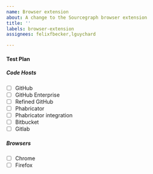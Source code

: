 ```yaml
---
name: Browser extension
about: A change to the Sourcegraph browser extension
title: ''
labels: browser-extension
assignees: felixfbecker,lguychard

---
```



#### Test Plan

##### Code Hosts

- [ ] GitHub
- [ ] GitHub Enterprise
- [ ] Refined GitHub
- [ ] Phabricator
- [ ] Phabricator integration
- [ ] Bitbucket
- [ ] Gitlab

##### Browsers

- [ ] Chrome
- [ ] Firefox
